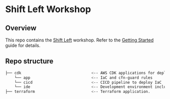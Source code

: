 # Shift Left Workshop

## Overview
This repo contains the [Shift Left]() workshop. Refer to the [Getting Started]() guide for details.

## Repo structure

```bash
├── cdk                               <-- AWS CDK applications for deploying CI/CD pipeline, cfn-guard app, and IDE environment
    └── app                           <-- IaC and cfn-guard rules
    └── cicd                          <-- CICD pipeline to deploy IaC
    └── ide                           <-- Development environment includes bootstrap.sh. it installs all tools needed for this workshop
├── terraform                         <-- Terraform application.
```
